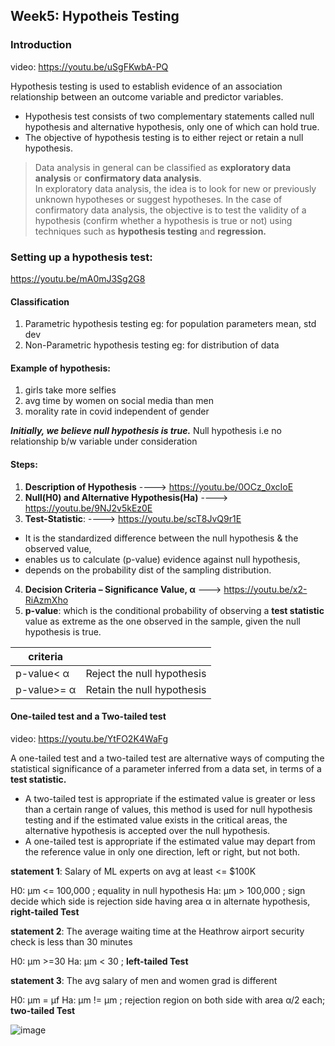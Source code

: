 ## Week5: Hypotheis Testing

### Introduction
video: https://youtu.be/uSgFKwbA-PQ

Hypothesis testing is used to establish evidence of an association relationship between an outcome variable and predictor variables.

- Hypothesis test consists of two complementary statements called null hypothesis and alternative hypothesis, only one of which can hold true.
- The objective of hypothesis testing is to either reject or retain a null hypothesis.

> Data analysis in general can be classified as **exploratory data analysis** or **confirmatory data analysis**.<br/>
>  In exploratory data analysis, the idea is to look for new or previously unknown hypotheses or suggest hypotheses. In the case of confirmatory data analysis, the objective is to test the validity of a hypothesis (confirm whether a hypothesis is true or not) using techniques such as **hypothesis testing** and **regression.**

### Setting up a hypothesis test: 
https://youtu.be/mA0mJ3Sg2G8

#### Classification
1. Parametric hypothesis testing eg: for population parameters mean, std dev
2. Non-Parametric hypothesis testing  eg: for distribution of data

#### Example of hypothesis:
1. girls take more selfies
2. avg time by women on social media than men
3. morality rate in covid independent of gender

***Initially, we believe null hypothesis is true.***
Null hypothesis i.e no relationship b/w variable under consideration

#### Steps:
1. **Description of Hypothesis** ----> https://youtu.be/0OCz_0xcIoE
2. **Null(H0) and Alternative Hypothesis(Ha)**  ----> https://youtu.be/9NJ2v5kEz0E
3. **Test-Statistic**: ----> https://youtu.be/scT8JvQ9r1E
  - It is the standardized difference between the null hypothesis & the observed value, 
  - enables us to calculate (p-value) evidence against null hypothesis, 
  - depends on the probability dist of the sampling distribution.
4. **Decision Criteria – Significance Value, α** ---> https://youtu.be/x2-RiAzmXho
5. **p-value**: which is the conditional probability of observing a **test statistic** value as extreme as the one observed in the sample, given the null hypothesis is true.

|criteria |                  |
|-----------|------------------|
|p-value< α | Reject the null hypothesis |
|p-value>= α | Retain the null hypothesis |


#### One-tailed test and a Two-tailed test 
video: https://youtu.be/YtFO2K4WaFg

A one-tailed test and a two-tailed test are alternative ways of computing the statistical significance of a parameter inferred from a data set, in terms of a **test statistic.**

- A two-tailed test is appropriate if the estimated value is greater or less than a certain range of values, this method is used for null hypothesis testing and if the estimated value exists in the critical areas, the alternative hypothesis is accepted over the null hypothesis.
- A one-tailed test is appropriate if the estimated value may depart from the reference value in only one direction, left or right, but not both.

**statement 1**:  Salary of ML experts on avg at least <= $100K

H0: µm <= 100,000  ; equality in null hypothesis
Ha: µm >  100,000  ; sign decide which side is rejection side having area α in alternate hypothesis, **right-tailed Test**
  
**statement 2**:  The average waiting time at the Heathrow airport security check is less than 30 minutes

H0: µm >=30
Ha: µm < 30  ;  **left-tailed Test**

**statement 3**: The avg salary of men and women grad is different

H0: µm = µf
Ha: µm != µm ; rejection region on both side with area α/2 each; **two-tailed Test**

![image](https://github.com/dhirajmahato/Foundation_of_Data_Science_IIMB/assets/33785298/1063ff1a-5a7f-4e30-be71-0468d9296cf9)
